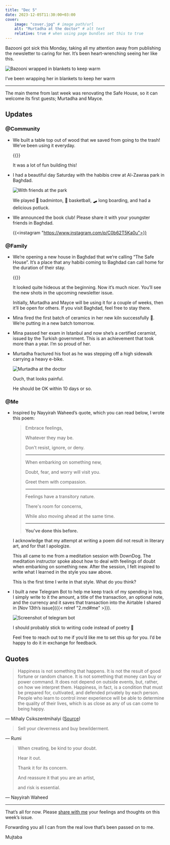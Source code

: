 ```yaml
---
title: "Dec 5"
date: 2023-12-05T11:30:00+03:00
cover:
    image: "cover.jpg" # image path/url
    alt: "Murtadha at the doctor" # alt text
    relative: true # when using page bundles set this to true
---
```

Bazooni got sick this Monday, taking all my attention away from publishing the newsletter to caring for her. It’s been heart-wrenching seeing her like this.

![Bazooni wrapped in blankets to keep warm](1.jpg)

I’ve been wrapping her in blankets to keep her warm

---

The main theme from last week was renovating the Safe House, so it can welcome its first guests; Murtadha and Mayce.

## Updates

### @Community

- We built a table top out of wood that we saved from going to the trash! We’ve been using it everyday.

    {{<youtube vertical=true title="Building a wooden desk top" src="https://youtube.com/embed/hRdVGPWxDiY">}}

    It was a lot of fun building this!

- I had a beautiful day Saturday with the habibis crew at Al-Zawraa park in Baghdad.

    ![With friends at the park](2.jpg)

    We played 🏸 badminton, 🏀 basketball, 🛹 long boarding,  and had a delicious potluck.

- We announced the book club! Please share it with your youngster friends in Baghdad.

    {{<instagram "https://www.instagram.com/p/C0b62T5Ka0u">}}


### @Family

- We’re opening a new house in Baghdad that we’re calling “The Safe House”. It’s a place that any habibi coming to Baghdad can call home for the duration of their stay.

    {{<youtube vertical=true title="Working at The Safe House" src="https://youtube.com/embed/Tn1prd0QFM4">}}

    It looked quite hideous at the beginning. Now it’s much nicer. You’ll see the new shots in the upcoming newsletter issue.

    Initially, Murtadha and Mayce will be using it for a couple of weeks, then it’ll be open for others. If you visit Baghdad, feel free to stay there.

- Mina fired the first batch of ceramics in her new kiln successfully 💯. We’re putting in a new batch tomorrow.
- Mina passed her exam in Istanbul and now she’s a certified ceramist, issued by the Turkish government. This is an achievement that took more than a year. I’m so proud of her.
- Murtadha fractured his foot as he was stepping off a high sidewalk carrying a heavy e-bike.

    ![Murtadha at the doctor](3.jpg)

    Ouch, that looks painful.

    He should be OK within 10 days or so.


### @Me

- Inspired by Nayyirah Waheed’s quote, which you can read below, I wrote this poem:

    > Embrace feelings,
	>
    > Whatever they may be.
	>
    > Don't resist, ignore, or deny.
	>
	> ---
	>
    > When embarking on something new,
	>
    > Doubt, fear, and worry will visit you.
	>
    > Greet them with compassion.
	>
	> ---
	>
    > Feelings have a transitory nature.
	>
    > There's room for concerns,
	>
    > While also moving ahead at the same time.
	>
	> ---
	>
    > **You've done this before.**

    I acknowledge that my attempt at writing a poem did not result in literary art, and for that I apologize.

    This all came to me from a meditation session with DownDog. The meditation instructor spoke about how to deal with feelings of doubt when embarking on something new. After the session, I felt inspired to write what I learned in the style you saw above.

    This is the first time I write in that style. What do you think?

- I built a new Telegram Bot to help me keep track of my spending in Iraq. I simply write to it the amount, a title of the transaction, an optional note, and the currency and it saves that transaction into the Airtable I shared in [Nov 13th’s issue]({{< relref "2.md#me" >}}).

    ![Screenshot of telegram bot](4.png)

    I should probably stick to writing code instead of poetry 🙈

    Feel free to reach out to me if you’d like me to set this up for you. I’d be happy to do it in exchange for feedback.


## Quotes

> Happiness is not something that happens. It is not the result of good fortune or random chance. It is not something that money can buy or power command. It does not depend on outside events, but, rather, on how we interpret them. Happiness, in fact, is a condition that must be prepared for, cultivated, and defended privately by each person. People who learn to control inner experience will be able to determine the quality of their lives, which is as close as any of us can come to being happy.
>

— Mihaly Csikszentmihalyi ([Source](https://www.goodreads.com/book/show/66354))

> Sell your cleverness and buy bewilderment.
>

— Rumi

> When creating, be kind to your doubt.
>
> Hear it out.
>
> Thank it for its concern.
>
> And reassure it that you are an artist,
>
> and risk is essential.
>

— Nayyirah Waheed

---

That’s all for now. Please [share with me](https://t.me/mujzuh) your feelings and thoughts on this week’s issue.

Forwarding you all I can from the real love that’s been passed on to me.

Mujtaba
